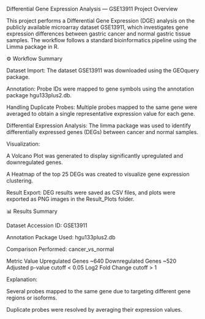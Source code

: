 Differential Gene Expression Analysis — GSE13911
Project Overview

This project performs a Differential Gene Expression (DGE) analysis on the publicly available microarray dataset GSE13911, which investigates gene expression differences between gastric cancer and normal gastric tissue samples.
The workflow follows a standard bioinformatics pipeline using the Limma package in R.

⚙️ Workflow Summary

Dataset Import:
The dataset GSE13911 was downloaded using the GEOquery package.

Annotation:
Probe IDs were mapped to gene symbols using the annotation package
hgu133plus2.db.

Handling Duplicate Probes:
Multiple probes mapped to the same gene were averaged to obtain a single representative expression value for each gene.

Differential Expression Analysis:
The limma package was used to identify differentially expressed genes (DEGs) between cancer and normal samples.

Visualization:

A Volcano Plot was generated to display significantly upregulated and downregulated genes.

A Heatmap of the top 25 DEGs was created to visualize gene expression clustering.

Result Export:
DEG results were saved as CSV files, and plots were exported as PNG images in the Result_Plots folder.

📊 Results Summary

Dataset Accession ID: GSE13911

Annotation Package Used: hgu133plus2.db

Comparison Performed: cancer_vs_normal

Metric	Value
Upregulated Genes	~640
Downregulated Genes	~520
Adjusted p-value cutoff	< 0.05
Log2 Fold Change cutoff	> 1

Explanation:

Several probes mapped to the same gene due to targeting different gene regions or isoforms.

Duplicate probes were resolved by averaging their expression values.
